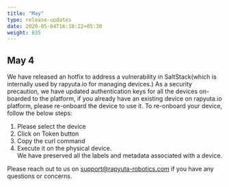 ```yaml
---
title: "May"
type: release-updates
date: 2020-05-04T16:18:22+05:30
weight: 835
---
```

## May 4

We have released an hotfix to address a vulnerability in SaltStack(which is internally used by rapyuta.io for managing devices.) 
As a security precaution, we have updated authentication keys for all the devices on-boarded to the platform, if you already have an existing device on rapyuta.io platform, please re-onboard the device to use it. 
To re-onboard your device, follow the below steps:     
1. Please select the device    
2. Click on Token button     
3. Copy the curl command    
4. Execute it on the physical device.     
We have preserved all the labels and metadata associated with a device.

Please reach out to us on support@rapyuta-robotics.com if you have any questions or concerns.

